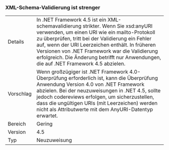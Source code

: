 ### <a name="xml-schema-validation-is-stricter"></a>XML-Schema-Validierung ist strenger

|   |   |
|---|---|
|Details|In .NET Framework 4.5 ist ein XML-schemavalidierung strikter. Wenn Sie xsd:anyURI verwenden, um einen URI wie ein mailto-Protokoll zu überprüfen, tritt bei der Validierung ein Fehler auf, wenn der URI Leerzeichen enthält. In früheren Versionen von .NET Framework war die Validierung erfolgreich. Die Änderung betrifft nur Anwendungen, die auf .NET Framework 4.5 abzielen.|
|Vorschlag|Wenn großzügiger ist .NET Framework 4.0-Überprüfung erforderlich ist, kann die Überprüfung Anwendung Version 4.0 von .NET Framework abzielen. Bei der neuzuweisungen in .NET 4.5, sollte jedoch codereviews erfolgen, um sicherzustellen, dass die ungültigen URIs (mit Leerzeichen) werden nicht als Attributwerte mit dem AnyURI-Datentyp erwartet.|
|Bereich|Gering|
|Version|4.5|
|Typ|Neuzuweisung|

